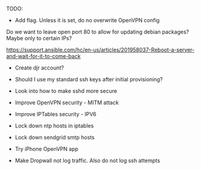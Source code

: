 TODO:

* Add flag. Unless it is set, do no overwrite OpenVPN config

Do we want to leave open port 80 to allow for updating debian packages? Maybe only to certain IPs?

https://support.ansible.com/hc/en-us/articles/201958037-Reboot-a-server-and-wait-for-it-to-come-back

* Create djr account?

* Should I use my standard ssh keys after initial provisioning?
* Look into how to make sshd more secure
* Improve OpenVPN security - MITM attack
* Improve IPTables security - IPV6

* Lock down ntp hosts in iptables
* Lock down sendgrid smtp hosts

* Try iPhone OpenVPN app
* Make Dropwall not log traffic. Also do not log ssh attempts
